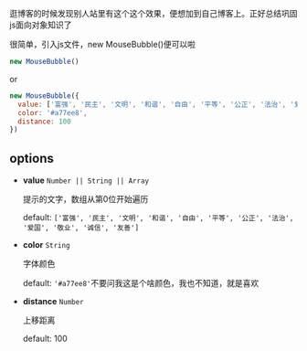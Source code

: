 
逛博客的时候发现别人站里有这个这个效果，便想加到自己博客上。正好总结巩固js面向对象知识了  

很简单，引入js文件，new MouseBubble()便可以啦

```javascript
new MouseBubble()
```
or
```javascript
new MouseBubble({
  value: ['富强', '民主', '文明', '和谐', '自由', '平等', '公正', '法治', '爱国', '敬业', '诚信', '友善'],
  color: '#a77ee8',
  distance: 100
})
```

## options
+ **value**  `Number || String || Array`  

  提示的文字，数组从第0位开始遍历  

  default: `['富强', '民主', '文明', '和谐', '自由', '平等', '公正', '法治', '爱国', '敬业', '诚信', '友善']`
+ **color** `String`

  字体颜色
  
  default: `'#a77ee8'`不要问我这是个啥颜色，我也不知道，就是喜欢
+ **distance** `Number`

  上移距离
  
  default: 100
  
